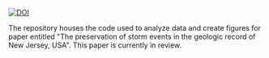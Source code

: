[![DOI](https://zenodo.org/badge/265254045.svg)](https://zenodo.org/doi/10.5281/zenodo.10442485)

The repository houses the code used to analyze data and create figures for paper entitled "The preservation of storm events in the geologic record of New Jersey, USA". This paper is currently in review.
